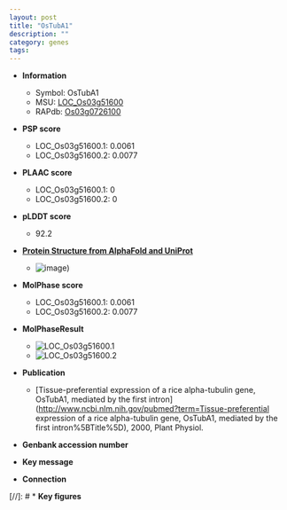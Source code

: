 ```yaml
---
layout: post
title: "OsTubA1"
description: ""
category: genes
tags: 
---
```


* **Information**  
    + Symbol: OsTubA1  
    + MSU: [LOC_Os03g51600](http://rice.plantbiology.msu.edu/cgi-bin/ORF_infopage.cgi?orf=LOC_Os03g51600)  
    + RAPdb: [Os03g0726100](http://rapdb.dna.affrc.go.jp/viewer/gbrowse_details/irgsp1?name=Os03g0726100)  

* **PSP score**  
    + LOC_Os03g51600.1: 0.0061 
    + LOC_Os03g51600.2: 0.0077 

* **PLAAC score**  
    + LOC_Os03g51600.1: 0 
    + LOC_Os03g51600.2: 0 

* **pLDDT score**
    + 92.2

* **[Protein Structure from AlphaFold and UniProt](https://www.uniprot.org/uniprotkb/Q75GI3/entry#structure)**
    + ![image](https://ricepsp.github.io/images/Q7/AF-Q75GI3-F1.png))

* **MolPhase score**
    + LOC_Os03g51600.1: 0.0061
    + LOC_Os03g51600.2: 0.0077

* **MolPhaseResult**
    + ![LOC_Os03g51600.1](https://ricepsp.github.io/pictures/LOC_Os03g/LOC_Os03g51600.1.png)
    + ![LOC_Os03g51600.2](https://ricepsp.github.io/pictures/LOC_Os03g/LOC_Os03g51600.2.png)

* **Publication**  
    + [Tissue-preferential expression of a rice alpha-tubulin gene, OsTubA1, mediated by the first intron](http://www.ncbi.nlm.nih.gov/pubmed?term=Tissue-preferential expression of a rice alpha-tubulin gene, OsTubA1, mediated by the first intron%5BTitle%5D), 2000, Plant Physiol.

* **Genbank accession number**  

* **Key message**  

* **Connection**  

[//]: # * **Key figures**  


